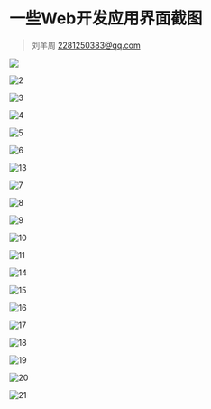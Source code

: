 # 一些Web开发应用界面截图

> 刘羊周
> 2281250383@qq.com

![](D:\AllCode\web\web-pic\1.png)

![2](D:\AllCode\web\web-pic\2.png)

![3](D:\AllCode\web\web-pic\3.png)

![4](D:\AllCode\web\web-pic\4.jpg)

![5](D:\AllCode\web\web-pic\5.jpg)

![6](D:\AllCode\web\web-pic\6.png)



![13](D:\AllCode\web\web-pic\13.jpg)



![7](D:\AllCode\web\web-pic\7.jpg)



![8](D:\AllCode\web\web-pic\8.jpg)

![9](D:\AllCode\web\web-pic\9.jpg)

![10](D:\AllCode\web\web-pic\10.jpg)

![11](D:\AllCode\web\web-pic\11.jpg)

![14](D:\AllCode\web\web-pic\14.jpg)

![15](D:\AllCode\web\web-pic\15.jpg)

![16](D:\AllCode\web\web-pic\16.jpg)

![17](D:\AllCode\web\web-pic\17.jpg)

![18](D:\AllCode\web\web-pic\18.jpg)

![19](D:\AllCode\web\web-pic\19.jpg)

![20](D:\AllCode\web\web-pic\20.jpg)

![21](D:\AllCode\web\web-pic\21.jpg)

